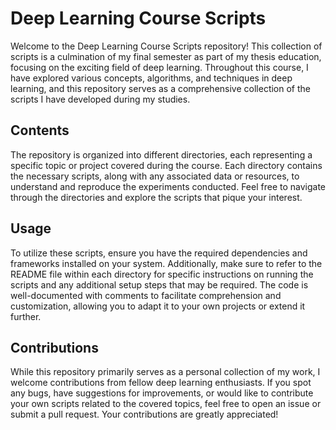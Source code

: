 # Deep Learning Course Scripts

Welcome to the Deep Learning Course Scripts repository! This collection of scripts is a culmination of my final semester as part of my thesis education, focusing on the exciting field of deep learning. Throughout this course, I have explored various concepts, algorithms, and techniques in deep learning, and this repository serves as a comprehensive collection of the scripts I have developed during my studies.

## Contents

The repository is organized into different directories, each representing a specific topic or project covered during the course. Each directory contains the necessary scripts, along with any associated data or resources, to understand and reproduce the experiments conducted. Feel free to navigate through the directories and explore the scripts that pique your interest.

## Usage

To utilize these scripts, ensure you have the required dependencies and frameworks installed on your system. Additionally, make sure to refer to the README file within each directory for specific instructions on running the scripts and any additional setup steps that may be required. The code is well-documented with comments to facilitate comprehension and customization, allowing you to adapt it to your own projects or extend it further.

## Contributions

While this repository primarily serves as a personal collection of my work, I welcome contributions from fellow deep learning enthusiasts. If you spot any bugs, have suggestions for improvements, or would like to contribute your own scripts related to the covered topics, feel free to open an issue or submit a pull request. Your contributions are greatly appreciated!
